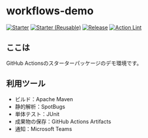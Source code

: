 # workflows-demo

[![Starter](https://github.com/tmx-kenmotsu/workflows-demo/actions/workflows/starter.yml/badge.svg)](https://github.com/tmx-kenmotsu/workflows-demo/actions/workflows/starter.yml)
[![Starter (Reusable)](https://github.com/tmx-kenmotsu/workflows-demo/actions/workflows/starter-reusable.yml/badge.svg)](https://github.com/tmx-kenmotsu/workflows-demo/actions/workflows/starter-reusable.yml)
[![Release](https://github.com/tmx-kenmotsu/workflows-demo/actions/workflows/release.yml/badge.svg)](https://github.com/tmx-kenmotsu/workflows-demo/actions/workflows/release.yml)
[![Action Lint](https://github.com/tmx-kenmotsu/workflows-demo/actions/workflows/actionlint.yml/badge.svg)](https://github.com/tmx-kenmotsu/workflows-demo/actions/workflows/actionlint.yml)

## ここは

GitHub Actionsのスターターパッケージのデモ環境です。

## 利用ツール

* ビルド：Apache Maven
* 静的解析：SpotBugs
* 単体テスト：JUnit
* 成果物の保存：GitHub Actions Artifacts
* 通知：Microsoft Teams
